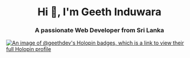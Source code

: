 <h1 align="center">Hi 👋, I'm Geeth Induwara</h1>
<h3 align="center">A passionate Web Developer from Sri Lanka</h3>

[![An image of @geethdev's Holopin badges, which is a link to view their full Holopin profile](https://holopin.me/geethdev)](https://holopin.io/@geethdev)



